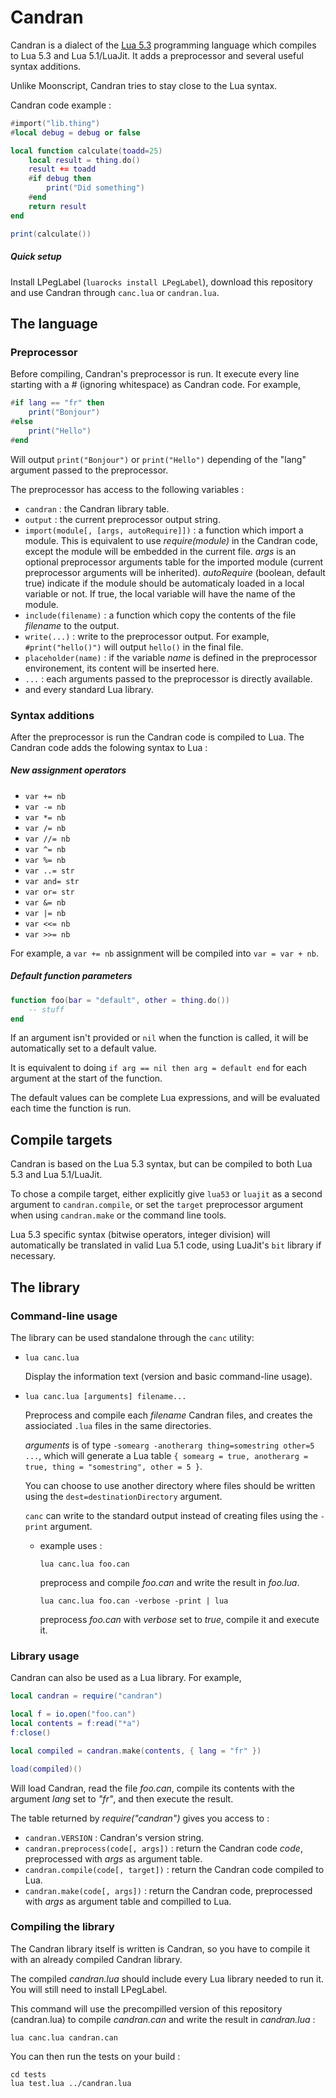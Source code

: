 Candran
=======
Candran is a dialect of the [Lua 5.3](http://www.lua.org) programming language which compiles to Lua 5.3 and Lua 5.1/LuaJit. It adds a preprocessor and several useful syntax additions.

Unlike Moonscript, Candran tries to stay close to the Lua syntax.

Candran code example :

````lua
#import("lib.thing")
#local debug = debug or false

local function calculate(toadd=25)
	local result = thing.do()
	result += toadd
    #if debug then
        print("Did something")
    #end
	return result
end

print(calculate())
````

##### Quick setup
Install LPegLabel (```luarocks install LPegLabel```), download this repository and use Candran through ```canc.lua``` or ```candran.lua```.

The language
------------
### Preprocessor
Before compiling, Candran's preprocessor is run. It execute every line starting with a _#_ (ignoring whitespace) as Candran code.
For example,

````lua
#if lang == "fr" then
	print("Bonjour")
#else
	print("Hello")
#end
````

Will output ````print("Bonjour")```` or ````print("Hello")```` depending of the "lang" argument passed to the preprocessor.

The preprocessor has access to the following variables :
* ````candran```` : the Candran library table.
* ````output```` : the current preprocessor output string.
* ````import(module[, [args, autoRequire]])```` : a function which import a module. This is equivalent to use _require(module)_ in the Candran code, except the module will be embedded in the current file. _args_ is an optional preprocessor arguments table for the imported module (current preprocessor arguments will be inherited). _autoRequire_ (boolean, default true) indicate if the module should be automaticaly loaded in a local variable or not. If true, the local variable will have the name of the module.
* ````include(filename)```` : a function which copy the contents of the file _filename_ to the output.
* ````write(...)```` : write to the preprocessor output. For example, ````#print("hello()")```` will output ````hello()```` in the final file.
* ```placeholder(name)``` : if the variable _name_ is defined in the preprocessor environement, its content will be inserted here.
* ````...```` : each arguments passed to the preprocessor is directly available.
* and every standard Lua library.

### Syntax additions
After the preprocessor is run the Candran code is compiled to Lua. The Candran code adds the folowing syntax to Lua :
##### New assignment operators
* ````var += nb````
* ````var -= nb````
* ````var *= nb````
* ````var /= nb````
* ````var //= nb````
* ````var ^= nb````
* ````var %= nb````
* ````var ..= str````
* ````var and= str````
* ````var or= str````
* ````var &= nb````
* ````var |= nb````
* ````var <<= nb````
* ````var >>= nb````

For example, a ````var += nb```` assignment will be compiled into ````var = var + nb````.

##### Default function parameters
```lua
function foo(bar = "default", other = thing.do())
    -- stuff
end
```
If an argument isn't provided or ```nil``` when the function is called, it will be automatically set to a default value.

It is equivalent to doing ```if arg == nil then arg = default end``` for each argument at the start of the function.

The default values can be complete Lua expressions, and will be evaluated each time the function is run.

Compile targets
---------------
Candran is based on the Lua 5.3 syntax, but can be compiled to both Lua 5.3 and Lua 5.1/LuaJit.

To chose a compile target, either explicitly give ```lua53``` or ```luajit``` as a second argument to ```candran.compile```, or set the ```target``` preprocessor argument when using ```candran.make``` or the command line tools.

Lua 5.3 specific syntax (bitwise operators, integer division) will automatically be translated in valid Lua 5.1 code, using LuaJit's ```bit``` library if necessary.

The library
-----------
### Command-line usage
The library can be used standalone through the ```canc``` utility:

*	````lua canc.lua````

	Display the information text (version and basic command-line usage).

*	````lua canc.lua [arguments] filename...````

	Preprocess and compile each  _filename_ Candran files, and creates the assiociated ```.lua``` files in the same directories.

	_arguments_ is of type ````-somearg -anotherarg thing=somestring other=5 ...````, which will generate a Lua table ```{ somearg = true, anotherarg = true, thing = "somestring", other = 5 }```.

    You can choose to use another directory where files should be written using the ```dest=destinationDirectory``` argument.

    ```canc``` can write to the standard output instead of creating files using the ```-print``` argument.

	* example uses :

		````lua canc.lua foo.can````

		preprocess and compile _foo.can_ and write the result in _foo.lua_.

		````lua canc.lua foo.can -verbose -print | lua````

		preprocess _foo.can_ with _verbose_ set to _true_, compile it and execute it.

### Library usage
Candran can also be used as a Lua library. For example,
````lua
local candran = require("candran")

local f = io.open("foo.can")
local contents = f:read("*a")
f:close()

local compiled = candran.make(contents, { lang = "fr" })

load(compiled)()
````
Will load Candran, read the file _foo.can_, compile its contents with the argument _lang_ set to _"fr"_, and then execute the result.

The table returned by _require("candran")_ gives you access to :
* ````candran.VERSION```` : Candran's version string.
* ````candran.preprocess(code[, args])```` : return the Candran code _code_, preprocessed with _args_ as argument table.
* ````candran.compile(code[, target])```` : return the Candran code compiled to Lua.
* ````candran.make(code[, args])```` : return the Candran code, preprocessed  with _args_ as argument table and compilled to Lua.

### Compiling the library
The Candran library itself is written is Candran, so you have to compile it with an already compiled Candran library.

The compiled _candran.lua_ should include every Lua library needed to run it. You will still need to install LPegLabel.

This command will use the precompilled version of this repository (candran.lua) to compile _candran.can_ and write the result in _candran.lua_ :

````
lua canc.lua candran.can
````

You can then run the tests on your build :

````
cd tests
lua test.lua ../candran.lua
````

